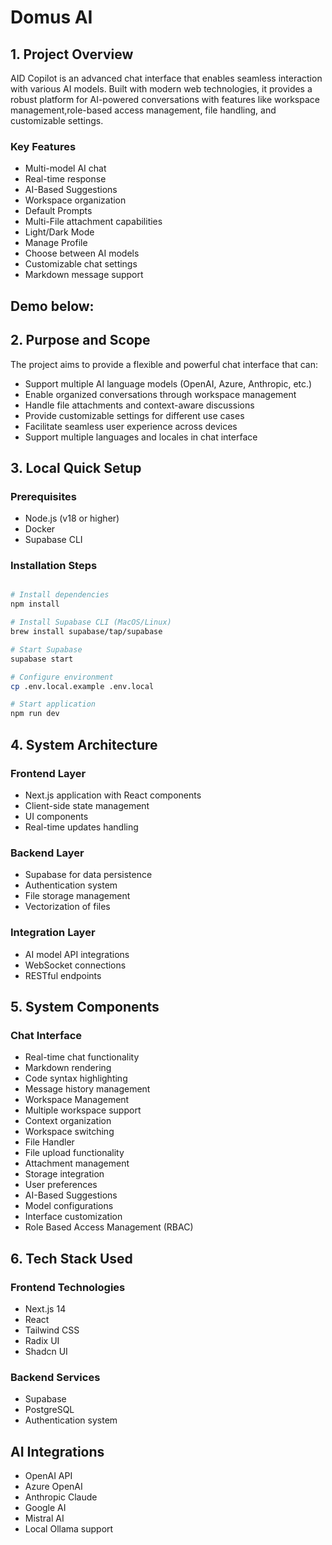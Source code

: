 # Domus AI 

## 1. Project Overview
AID Copilot is an advanced chat interface that enables seamless interaction with various AI models. Built with modern web technologies, it provides a robust platform for AI-powered conversations with features like workspace management,role-based access management, file handling, and customizable settings.

### Key Features
- Multi-model AI chat 
- Real-time response
- AI-Based Suggestions
- Workspace organization
- Default Prompts
- Multi-File attachment capabilities
- Light/Dark Mode
- Manage Profile
- Choose between AI models
- Customizable chat settings
- Markdown message support

## Demo below:
## 2. Purpose and Scope
The project aims to provide a flexible and powerful chat interface that can:
- Support multiple AI language models (OpenAI, Azure, Anthropic, etc.)
- Enable organized conversations through workspace management
- Handle file attachments and context-aware discussions
- Provide customizable settings for different use cases
- Facilitate seamless user experience across devices
- Support multiple languages and locales in chat interface

## 3. Local Quick Setup

### Prerequisites
- Node.js (v18 or higher)
- Docker
- Supabase CLI

### Installation Steps
```bash

# Install dependencies
npm install

# Install Supabase CLI (MacOS/Linux)
brew install supabase/tap/supabase

# Start Supabase
supabase start

# Configure environment
cp .env.local.example .env.local

# Start application
npm run dev
```

## 4. System Architecture
### Frontend Layer
- Next.js application with React components
- Client-side state management
- UI components
- Real-time updates handling
  
### Backend Layer
- Supabase for data persistence
- Authentication system
- File storage management
- Vectorization of files
  
### Integration Layer
- AI model API integrations
- WebSocket connections
- RESTful endpoints
  
## 5. System Components
### Chat Interface
- Real-time chat functionality
- Markdown rendering
- Code syntax highlighting
- Message history management
- Workspace Management
- Multiple workspace support
- Context organization
- Workspace switching
- File Handler
- File upload functionality
- Attachment management
- Storage integration
- User preferences
- AI-Based Suggestions
- Model configurations
- Interface customization
- Role Based Access Management (RBAC)
  
## 6. Tech Stack Used
### Frontend Technologies
- Next.js 14
- React
- Tailwind CSS
- Radix UI
- Shadcn UI
  
### Backend Services
- Supabase
- PostgreSQL
- Authentication system
  
## AI Integrations
- OpenAI API
- Azure OpenAI
- Anthropic Claude
- Google AI
- Mistral AI
- Local Ollama support

